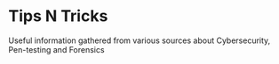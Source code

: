 # Tips N Tricks

Useful information gathered from various sources about Cybersecurity, Pen-testing and Forensics
